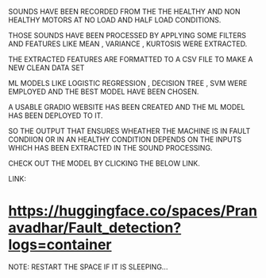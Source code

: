SOUNDS HAVE BEEN RECORDED FROM THE THE HEALTHY AND NON HEALTHY MOTORS AT NO LOAD AND HALF LOAD CONDITIONS.

THOSE SOUNDS HAVE BEEN PROCESSED BY APPLYING SOME FILTERS AND FEATURES LIKE MEAN , VARIANCE , KURTOSIS WERE EXTRACTED.

THE EXTRACTED FEATURES ARE FORMATTED TO A CSV FILE TO MAKE A NEW CLEAN DATA SET

ML MODELS LIKE LOGISTIC REGRESSION , DECISION TREE , SVM  WERE EMPLOYED AND THE BEST MODEL HAVE BEEN CHOSEN.

A USABLE GRADIO WEBSITE HAS BEEN CREATED AND THE ML MODEL HAS BEEN DEPLOYED TO IT.

SO THE OUTPUT THAT ENSURES WHEATHER THE MACHINE IS IN FAULT CONDIION OR IN AN HEALTHY CONDITION DEPENDS ON THE INPUTS WHICH HAS BEEN EXTRACTED IN THE SOUND PROCESSING.

CHECK OUT THE MODEL BY CLICKING THE BELOW LINK.

LINK: <h1>https://huggingface.co/spaces/Pranavadhar/Fault_detection?logs=container</h1>

NOTE: RESTART THE SPACE IF IT IS SLEEPING...
